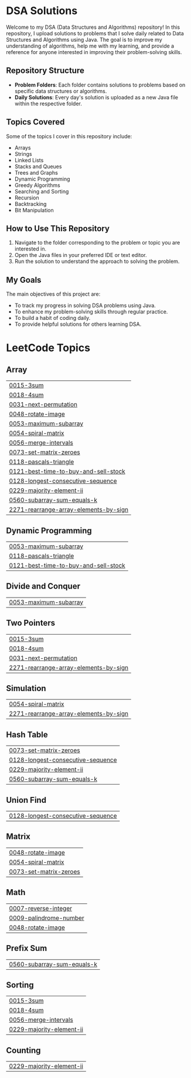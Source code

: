 # DSA Solutions

Welcome to my DSA (Data Structures and Algorithms) repository! In this repository, I upload solutions to problems that I solve daily related to Data Structures and Algorithms using Java. The goal is to improve my understanding of algorithms, help me with my learning, and provide a reference for anyone interested in improving their problem-solving skills.

## Repository Structure

- **Problem Folders**: Each folder contains solutions to problems based on specific data structures or algorithms.
- **Daily Solutions**: Every day's solution is uploaded as a new Java file within the respective folder.

## Topics Covered

Some of the topics I cover in this repository include:
- Arrays
- Strings
- Linked Lists
- Stacks and Queues
- Trees and Graphs
- Dynamic Programming
- Greedy Algorithms
- Searching and Sorting
- Recursion
- Backtracking
- Bit Manipulation

## How to Use This Repository

1. Navigate to the folder corresponding to the problem or topic you are interested in.
2. Open the Java files in your preferred IDE or text editor.
3. Run the solution to understand the approach to solving the problem.

## My Goals

The main objectives of this project are:
- To track my progress in solving DSA problems using Java.
- To enhance my problem-solving skills through regular practice.
- To build a habit of coding daily.
- To provide helpful solutions for others learning DSA.

<!---LeetCode Topics Start-->
# LeetCode Topics
## Array
|  |
| ------- |
| [0015-3sum](https://github.com/Shankar10032005/DSA/tree/master/0015-3sum) |
| [0018-4sum](https://github.com/Shankar10032005/DSA/tree/master/0018-4sum) |
| [0031-next-permutation](https://github.com/Shankar10032005/DSA/tree/master/0031-next-permutation) |
| [0048-rotate-image](https://github.com/Shankar10032005/DSA/tree/master/0048-rotate-image) |
| [0053-maximum-subarray](https://github.com/Shankar10032005/DSA/tree/master/0053-maximum-subarray) |
| [0054-spiral-matrix](https://github.com/Shankar10032005/DSA/tree/master/0054-spiral-matrix) |
| [0056-merge-intervals](https://github.com/Shankar10032005/DSA/tree/master/0056-merge-intervals) |
| [0073-set-matrix-zeroes](https://github.com/Shankar10032005/DSA/tree/master/0073-set-matrix-zeroes) |
| [0118-pascals-triangle](https://github.com/Shankar10032005/DSA/tree/master/0118-pascals-triangle) |
| [0121-best-time-to-buy-and-sell-stock](https://github.com/Shankar10032005/DSA/tree/master/0121-best-time-to-buy-and-sell-stock) |
| [0128-longest-consecutive-sequence](https://github.com/Shankar10032005/DSA/tree/master/0128-longest-consecutive-sequence) |
| [0229-majority-element-ii](https://github.com/Shankar10032005/DSA/tree/master/0229-majority-element-ii) |
| [0560-subarray-sum-equals-k](https://github.com/Shankar10032005/DSA/tree/master/0560-subarray-sum-equals-k) |
| [2271-rearrange-array-elements-by-sign](https://github.com/Shankar10032005/DSA/tree/master/2271-rearrange-array-elements-by-sign) |
## Dynamic Programming
|  |
| ------- |
| [0053-maximum-subarray](https://github.com/Shankar10032005/DSA/tree/master/0053-maximum-subarray) |
| [0118-pascals-triangle](https://github.com/Shankar10032005/DSA/tree/master/0118-pascals-triangle) |
| [0121-best-time-to-buy-and-sell-stock](https://github.com/Shankar10032005/DSA/tree/master/0121-best-time-to-buy-and-sell-stock) |
## Divide and Conquer
|  |
| ------- |
| [0053-maximum-subarray](https://github.com/Shankar10032005/DSA/tree/master/0053-maximum-subarray) |
## Two Pointers
|  |
| ------- |
| [0015-3sum](https://github.com/Shankar10032005/DSA/tree/master/0015-3sum) |
| [0018-4sum](https://github.com/Shankar10032005/DSA/tree/master/0018-4sum) |
| [0031-next-permutation](https://github.com/Shankar10032005/DSA/tree/master/0031-next-permutation) |
| [2271-rearrange-array-elements-by-sign](https://github.com/Shankar10032005/DSA/tree/master/2271-rearrange-array-elements-by-sign) |
## Simulation
|  |
| ------- |
| [0054-spiral-matrix](https://github.com/Shankar10032005/DSA/tree/master/0054-spiral-matrix) |
| [2271-rearrange-array-elements-by-sign](https://github.com/Shankar10032005/DSA/tree/master/2271-rearrange-array-elements-by-sign) |
## Hash Table
|  |
| ------- |
| [0073-set-matrix-zeroes](https://github.com/Shankar10032005/DSA/tree/master/0073-set-matrix-zeroes) |
| [0128-longest-consecutive-sequence](https://github.com/Shankar10032005/DSA/tree/master/0128-longest-consecutive-sequence) |
| [0229-majority-element-ii](https://github.com/Shankar10032005/DSA/tree/master/0229-majority-element-ii) |
| [0560-subarray-sum-equals-k](https://github.com/Shankar10032005/DSA/tree/master/0560-subarray-sum-equals-k) |
## Union Find
|  |
| ------- |
| [0128-longest-consecutive-sequence](https://github.com/Shankar10032005/DSA/tree/master/0128-longest-consecutive-sequence) |
## Matrix
|  |
| ------- |
| [0048-rotate-image](https://github.com/Shankar10032005/DSA/tree/master/0048-rotate-image) |
| [0054-spiral-matrix](https://github.com/Shankar10032005/DSA/tree/master/0054-spiral-matrix) |
| [0073-set-matrix-zeroes](https://github.com/Shankar10032005/DSA/tree/master/0073-set-matrix-zeroes) |
## Math
|  |
| ------- |
| [0007-reverse-integer](https://github.com/Shankar10032005/DSA/tree/master/0007-reverse-integer) |
| [0009-palindrome-number](https://github.com/Shankar10032005/DSA/tree/master/0009-palindrome-number) |
| [0048-rotate-image](https://github.com/Shankar10032005/DSA/tree/master/0048-rotate-image) |
## Prefix Sum
|  |
| ------- |
| [0560-subarray-sum-equals-k](https://github.com/Shankar10032005/DSA/tree/master/0560-subarray-sum-equals-k) |
## Sorting
|  |
| ------- |
| [0015-3sum](https://github.com/Shankar10032005/DSA/tree/master/0015-3sum) |
| [0018-4sum](https://github.com/Shankar10032005/DSA/tree/master/0018-4sum) |
| [0056-merge-intervals](https://github.com/Shankar10032005/DSA/tree/master/0056-merge-intervals) |
| [0229-majority-element-ii](https://github.com/Shankar10032005/DSA/tree/master/0229-majority-element-ii) |
## Counting
|  |
| ------- |
| [0229-majority-element-ii](https://github.com/Shankar10032005/DSA/tree/master/0229-majority-element-ii) |
<!---LeetCode Topics End-->